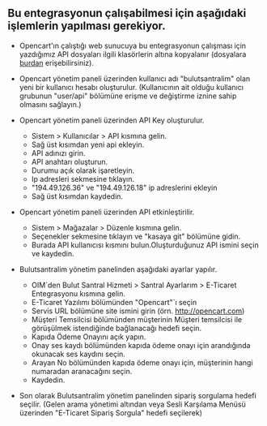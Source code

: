**Bu entegrasyonun çalışabilmesi için aşağıdaki işlemlerin yapılması gerekiyor.**
----
* Opencart'ın çalıştığı web sunucuya bu entegrasyonun çalışması için yazdığımız API dosyaları ilgili klasörlerin altına kopyalanır (dosyalara [burdan]() erişebilirsiniz).

* Opencart yönetim paneli üzerinden kullanıcı adı "bulutsantralim" olan yeni bir kullanıcı hesabı oluşturulur.
     (Kullanıcının ait olduğu kullanıcı grubunun "user/api"  bölümüne erişme ve değiştirme iznine sahip olmasını sağlayın.)

* Opencart yönetim paneli üzerinden API Key oluşturulur.
     * Sistem > Kullanıcılar > API kısmına gelin.
     * Sağ üst kısımdan yeni api ekleyin.
     * API adınızı girin.
     * API anahtarı oluşturun.
     * Durumu açık olarak işaretleyin.
     * Ip adresleri sekmesine tıklayın.
     * "194.49.126.36" ve "194.49.126.18" ip adreslerini ekleyin
     * Sağ üst kısımdan kaydedin.

* Opencart yönetim paneli üzerinden API etkinleştirilir.
     * Sistem > Mağazalar > Düzenle kısmına gelin.
     * Seçenekler sekmesine tıklayın ve "kasaya git" bölümüne gidin. 
     * Burada API kullanıcısı kısmını bulun.Oluşturduğunuz API ismini seçin ve kaydedin.

* Bulutsantralim yönetim panelinden aşağıdaki ayarlar yapılır.
     * OIM`den Bulut Santral Hizmeti > Santral Ayarlarım > E-Ticaret Entegrasyonu kısmına gelin.
     * E-Ticaret Yazılımı bölümünden "Opencart"`ı seçin
     * Servis URL bölümüne site ismini girin (örn.  http://opencart.com)
     * Müşteri Temsilcisi bölümünden müşterinin Müşteri temsilcisi ile görüşülmek istendiğinde bağlanacağı hedefi seçin.
     * Kapıda Ödeme Onayını açık yapın.
     * Onay ses kaydı bölümünden kapıda ödeme onayı için arandığında okunacak ses kaydını seçin.
     * Arayan No bölümünden kapıda ödeme onayı için, müşterinin hangi numaradan aranacağını seçin.
     * Kaydedin.

* Son olarak Bulutsantralim yönetim panelinden sipariş sorgulama hedefi seçilir. (Gelen arama yönetimi altından veya Sesli Karşılama Menüsü üzerinden "E-Ticaret Sipariş Sorgula" hedefi seçilerek)

